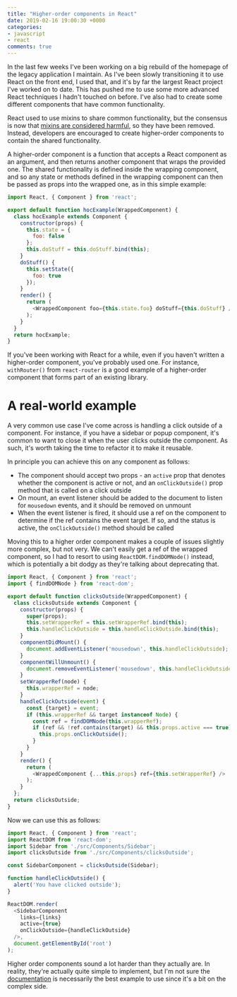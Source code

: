 ```yaml
---
title: "Higher-order components in React"
date: 2019-02-16 19:00:30 +0000
categories:
- javascript
- react
comments: true
---
```


In the last few weeks I've been working on a big rebuild of the homepage of the legacy application I maintain. As I've been slowly transitioning it to use React on the front end, I used that, and it's by far the largest React project I've worked on to date. This has pushed me to use some more advanced React techniques I hadn't touched on before. I've also had to create some different components that have common functionality.

React used to use mixins to share common functionality, but the consensus is now that [mixins are considered harmful](https://reactjs.org/blog/2016/07/13/mixins-considered-harmful.html), so they have been removed. Instead, developers are encouraged to create higher-order components to contain the shared functionality.

A higher-order component is a function that accepts a React component as an argument, and then returns another component that wraps the provided one. The shared functionality is defined inside the wrapping component, and so any state or methods defined in the wrapping component can then be passed as props into the wrapped one, as in this simple example:

```javascript
import React, { Component } from 'react';

export default function hocExample(WrappedComponent) {
  class hocExample extends Component {
    constructor(props) {
      this.state = {
        foo: false
      };
      this.doStuff = this.doStuff.bind(this);
    }
    doStuff() {
      this.setState({
        foo: true
      });
    }
    render() {
      return (
        <WrappedComponent foo={this.state.foo} doStuff={this.doStuff} />
      );
    }
  }
  return hocExample;
}
```

If you've been working with React for a while, even if you haven't written a higher-order component, you've probably used one. For instance, `withRouter()` from `react-router` is a good example of a higher-order component that forms part of an existing library.

A real-world example
====================

A very common use case I've come across is handling a click outside of a component. For instance, if you have a sidebar or popup component, it's common to want to close it when the user clicks outside the component. As such, it's worth taking the time to refactor it to make it reusable.

In principle you can achieve this on any component as follows:

* The component should accept two props - an `active` prop that denotes whether the component is active or not, and an `onClickOutside()` prop method that is called on a click outside
* On mount, an event listener should be added to the document to listen for `mousedown` events, and it should be removed on unmount
* When the event listener is fired, it should use a ref on the component to determine if the ref contains the event target. If so, and the status is active, the `onClickOutside()` method should be called

Moving this to a higher order component makes a couple of issues slightly more complex, but not very. We can't easily get a ref of the wrapped component, so I had to resort to using `ReactDOM.findDOMNode()` instead, which is potentially a bit dodgy as they're talking about deprecating that.

```javascript
import React, { Component } from 'react';
import { findDOMNode } from 'react-dom';

export default function clicksOutside(WrappedComponent) {
  class clicksOutside extends Component {
    constructor(props) {
      super(props);
      this.setWrapperRef = this.setWrapperRef.bind(this);
      this.handleClickOutside = this.handleClickOutside.bind(this);
    }
    componentDidMount() {
      document.addEventListener('mousedown', this.handleClickOutside);
    }
    componentWillUnmount() {
      document.removeEventListener('mousedown', this.handleClickOutside);
    }
    setWrapperRef(node) {
      this.wrapperRef = node;
    }
    handleClickOutside(event) {
      const {target} = event;
      if (this.wrapperRef && target instanceof Node) {
        const ref = findDOMNode(this.wrapperRef);
        if (ref && !ref.contains(target) && this.props.active === true) {
          this.props.onClickOutside();
        }
      }
    }
    render() {
      return (
        <WrappedComponent {...this.props} ref={this.setWrapperRef} />
      );
    }
  };
  return clicksOutside;
}
```

Now we can use this as follows:

```javascript
import React, { Component } from 'react';
import ReactDOM from 'react-dom';
import Sidebar from './src/Components/Sidebar';
import clicksOutside from './src/Components/clicksOutside';

const SidebarComponent = clicksOutside(Sidebar);

function handleClickOutside() {
  alert('You have clicked outside');
}

ReactDOM.render(
  <SidebarComponent 
    links={links} 
    active={true} 
    onClickOutside={handleClickOutside} 
  />,
  document.getElementById('root')
);
```

Higher order components sound a lot harder than they actually are. In reality, they're actually quite simple to implement, but I'm not sure the [documentation](https://reactjs.org/docs/higher-order-components.html) is necessarily the best example to use since it's a bit on the complex side.
